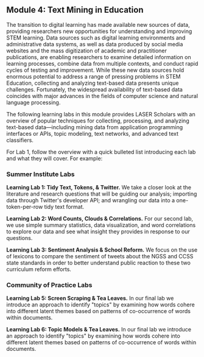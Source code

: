 ## Module 4: Text Mining in Education

The transition to digital learning has made available new sources of data, providing researchers new opportunities for understanding and improving STEM learning. Data sources such as digital learning environments and administrative data systems, as well as data produced by social media websites and the mass digitization of academic and practitioner publications, are enabling researchers to examine detailed information on learning processes, combine data from multiple contexts, and conduct rapid cycles of testing and improvement. While these new data sources hold enormous potential to address a range of pressing problems in STEM Education, collecting and analyzing text-based data presents unique challenges. Fortunately, the widespread availability of text-based data coincides with major advances in the fields of computer science and natural language processing.   

The following learning labs in this module provides LASER Scholars with an overview of popular techniques for collecting, processing, and analyzing text-based data—including mining data from application programming interfaces or APIs, topic modeling, text networks, and advanced text classifiers.

For Lab 1, follow the overview with a quick bulleted list introducing each lab and what they will cover. For example:

### Summer Institute Labs

**Learning Lab 1: Tidy Text, Tokens, & Twitter.** We take a closer look at the literature and research questions that will be guiding our analysis; importing data through Twitter's developer API; and wrangling our data into a one-token-per-row tidy text format.

**Learning Lab 2: Word Counts, Clouds & Correlations.** For our second lab, we use simple summary statistics, data visualization, and word correlations to explore our data and see what insight they provides in response to our questions.

**Learning Lab 3: Sentiment Analysis & School Reform.** We focus on the use of lexicons to compare the sentiment of tweets about the NGSS and CCSS state standards in order to better understand public reaction to these two curriculum reform efforts. 

### Community of Practice Labs

**Learning Lab 5: Screen Scraping & Tea Leaves.** In our final lab we introduce an approach to identify "topics" by examining how words cohere into different latent themes based on patterns of co-occurrence of words within documents.

**Learning Lab 6: Topic Models & Tea Leaves.** In our final lab we introduce an approach to identify "topics" by examining how words cohere into different latent themes based on patterns of co-occurrence of words within documents.
